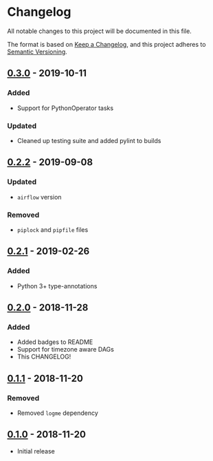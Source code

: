 # Changelog
All notable changes to this project will be documented in this file.

The format is based on [Keep a Changelog](https://keepachangelog.com/en/1.0.0/),
and this project adheres to [Semantic Versioning](https://semver.org/spec/v2.0.0.html).

## [0.3.0] - 2019-10-11
### Added
- Support for PythonOperator tasks
### Updated
- Cleaned up testing suite and added pylint to builds

## [0.2.2] - 2019-09-08
### Updated
- `airflow` version
### Removed
- `piplock` and `pipfile` files
  
## [0.2.1] - 2019-02-26
### Added
- Python 3+ type-annotations

## [0.2.0] - 2018-11-28
### Added
- Added badges to README
- Support for timezone aware DAGs
- This CHANGELOG!

## [0.1.1] - 2018-11-20
### Removed
- Removed `logme` dependency 

## [0.1.0] - 2018-11-20
- Initial release

[Unreleased]: https://github.com/ajbosco/dag-factory/compare/v0.3.0...HEAD
[0.3.0]: https://github.com/ajbosco/dag-factory/compare/v0.2.2...v0.3.0
[0.2.2]: https://github.com/ajbosco/dag-factory/compare/v0.2.0...v0.2.2
[0.2.1]: https://github.com/ajbosco/dag-factory/compare/v0.2.0...v0.2.1
[0.2.0]: https://github.com/ajbosco/dag-factory/compare/v0.1.1...v0.2.0
[0.1.1]: https://github.com/ajbosco/dag-factory/compare/v0.1.0...v0.1.1
[0.1.0]: https://github.com/ajbosco/dag-factory/releases/tag/v0.1.0
